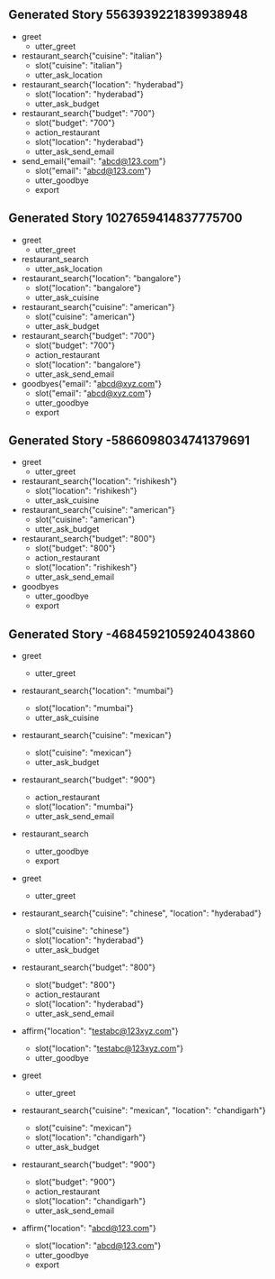 ## Generated Story 5563939221839938948
* greet
    - utter_greet
* restaurant_search{"cuisine": "italian"}
    - slot{"cuisine": "italian"}
    - utter_ask_location
* restaurant_search{"location": "hyderabad"}
    - slot{"location": "hyderabad"}
    - utter_ask_budget
* restaurant_search{"budget": "700"}
    - slot{"budget": "700"}
    - action_restaurant
    - slot{"location": "hyderabad"}
    - utter_ask_send_email
* send_email{"email": "abcd@123.com"}
    - slot{"email": "abcd@123.com"}
    - utter_goodbye
    - export

## Generated Story 1027659414837775700
* greet
    - utter_greet
* restaurant_search
    - utter_ask_location
* restaurant_search{"location": "bangalore"}
    - slot{"location": "bangalore"}
    - utter_ask_cuisine
* restaurant_search{"cuisine": "american"}
    - slot{"cuisine": "american"}
    - utter_ask_budget
* restaurant_search{"budget": "700"}
    - slot{"budget": "700"}
    - action_restaurant
    - slot{"location": "bangalore"}
    - utter_ask_send_email
* goodbyes{"email": "abcd@xyz.com"}
    - slot{"email": "abcd@xyz.com"}
    - utter_goodbye
    - export

## Generated Story -5866098034741379691
* greet
    - utter_greet
* restaurant_search{"location": "rishikesh"}
    - slot{"location": "rishikesh"}
    - utter_ask_cuisine
* restaurant_search{"cuisine": "american"}
    - slot{"cuisine": "american"}
    - utter_ask_budget
* restaurant_search{"budget": "800"}
    - slot{"budget": "800"}
    - action_restaurant
    - slot{"location": "rishikesh"}
    - utter_ask_send_email
* goodbyes
    - utter_goodbye
    - export

## Generated Story -4684592105924043860
* greet
    - utter_greet
* restaurant_search{"location": "mumbai"}
    - slot{"location": "mumbai"}
    - utter_ask_cuisine
* restaurant_search{"cuisine": "mexican"}
    - slot{"cuisine": "mexican"}
    - utter_ask_budget
* restaurant_search{"budget": "900"}
    - action_restaurant
    - slot{"location": "mumbai"}
    - utter_ask_send_email
* restaurant_search
    - utter_goodbye
    - export

* greet
    - utter_greet
* restaurant_search{"cuisine": "chinese", "location": "hyderabad"}
    - slot{"cuisine": "chinese"}
    - slot{"location": "hyderabad"}
    - utter_ask_budget
* restaurant_search{"budget": "800"}
    - slot{"budget": "800"}
    - action_restaurant
    - slot{"location": "hyderabad"}
    - utter_ask_send_email
* affirm{"location": "testabc@123xyz.com"}
    - slot{"location": "testabc@123xyz.com"}
    - utter_goodbye

* greet
    - utter_greet
* restaurant_search{"cuisine": "mexican", "location": "chandigarh"}
    - slot{"cuisine": "mexican"}
    - slot{"location": "chandigarh"}
    - utter_ask_budget
* restaurant_search{"budget": "900"}
    - slot{"budget": "900"}
    - action_restaurant
    - slot{"location": "chandigarh"}
    - utter_ask_send_email
* affirm{"location": "abcd@123.com"}
    - slot{"location": "abcd@123.com"}
    - utter_goodbye
    - export

